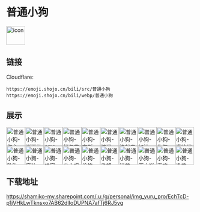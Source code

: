 # 普通小狗
<img src="https://emoji.shojo.cn/bili/src/普通小狗/icon.png" width="50" height="50" alt="icon">

## 链接
Cloudflare:
```
https://emoji.shojo.cn/bili/src/普通小狗
https://emoji.shojo.cn/bili/webp/普通小狗
```
## 展示
<img src="https://emoji.shojo.cn/bili/src/普通小狗/普通小狗-伤心.png" width="50" height="50" alt="普通小狗-伤心"><img src="https://emoji.shojo.cn/bili/src/普通小狗/普通小狗-学不动了.png" width="50" height="50" alt="普通小狗-学不动了"><img src="https://emoji.shojo.cn/bili/src/普通小狗/普通小狗-emo.png" width="50" height="50" alt="普通小狗-emo"><img src="https://emoji.shojo.cn/bili/src/普通小狗/普通小狗-打包带走.png" width="50" height="50" alt="普通小狗-打包带走"><img src="https://emoji.shojo.cn/bili/src/普通小狗/普通小狗-奈斯.png" width="50" height="50" alt="普通小狗-奈斯"><img src="https://emoji.shojo.cn/bili/src/普通小狗/普通小狗-惊讶.png" width="50" height="50" alt="普通小狗-惊讶"><img src="https://emoji.shojo.cn/bili/src/普通小狗/普通小狗-浪起来.png" width="50" height="50" alt="普通小狗-浪起来"><img src="https://emoji.shojo.cn/bili/src/普通小狗/普通小狗-加油.png" width="50" height="50" alt="普通小狗-加油"><img src="https://emoji.shojo.cn/bili/src/普通小狗/普通小狗-生气.png" width="50" height="50" alt="普通小狗-生气"><img src="https://emoji.shojo.cn/bili/src/普通小狗/普通小狗-满脸问号.png" width="50" height="50" alt="普通小狗-满脸问号"><img src="https://emoji.shojo.cn/bili/src/普通小狗/普通小狗-贴贴.png" width="50" height="50" alt="普通小狗-贴贴"><img src="https://emoji.shojo.cn/bili/src/普通小狗/普通小狗-魔法.png" width="50" height="50" alt="普通小狗-魔法"><img src="https://emoji.shojo.cn/bili/src/普通小狗/普通小狗-哇塞.png" width="50" height="50" alt="普通小狗-哇塞"><img src="https://emoji.shojo.cn/bili/src/普通小狗/普通小狗-公主叹气.png" width="50" height="50" alt="普通小狗-公主叹气"><img src="https://emoji.shojo.cn/bili/src/普通小狗/普通小狗-偷笑.png" width="50" height="50" alt="普通小狗-偷笑"><img src="https://emoji.shojo.cn/bili/src/普通小狗/普通小狗-绝望.png" width="50" height="50" alt="普通小狗-绝望"><img src="https://emoji.shojo.cn/bili/src/普通小狗/普通小狗-送花.png" width="50" height="50" alt="普通小狗-送花"><img src="https://emoji.shojo.cn/bili/src/普通小狗/普通小狗-画大饼.png" width="50" height="50" alt="普通小狗-画大饼"><img src="https://emoji.shojo.cn/bili/src/普通小狗/普通小狗-喜欢.png" width="50" height="50" alt="普通小狗-喜欢"><img src="https://emoji.shojo.cn/bili/src/普通小狗/普通小狗-撒花.png" width="50" height="50" alt="普通小狗-撒花">

## 下载地址

https://shamiko-my.sharepoint.com/:u:/g/personal/img_yuru_pro/EchTcD-p1jVHkLwTknsxo7AB62dIIoDUPNA7afTj6RJ5yg
